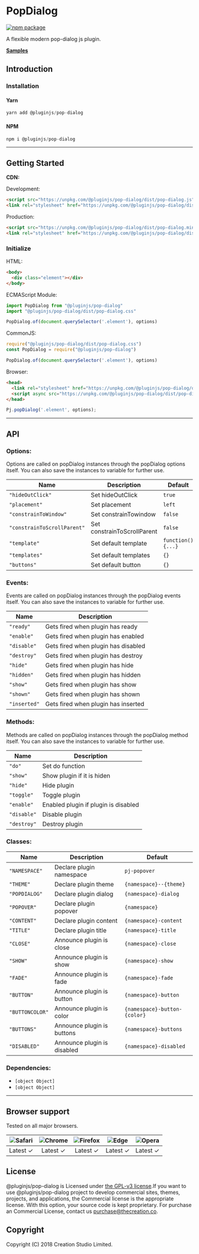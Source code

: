 # PopDialog
[![npm package](https://img.shields.io/npm/v/@pluginjs/pop-dialog.svg)](https://www.npmjs.com/package/@pluginjs/pop-dialog)

A flexible modern pop-dialog js plugin.

**[Samples](https://codesandbox.io/s/github/pluginjs/plugin.js/tree/master/modules/popDialog/samples)**

## Introduction
### Installation

#### Yarn
```javascript
yarn add @pluginjs/pop-dialog
```
#### NPM
```javascript
npm i @pluginjs/pop-dialog
```
---

## Getting Started

**CDN:**

Development:
```html
<script src="https://unpkg.com/@pluginjs/pop-dialog/dist/pop-dialog.js"></script>
<link rel="stylesheet" href="https://unpkg.com/@pluginjs/pop-dialog/dist/pop-dialog.css">
```
Production:
```html
<script src="https://unpkg.com/@pluginjs/pop-dialog/dist/pop-dialog.min.js"></script>
<link rel="stylesheet" href="https://unpkg.com/@pluginjs/pop-dialog/dist/pop-dialog.min.css">
```

### Initialize
HTML:
```html
<body>
  <div class="element"></div>
</body>
```
ECMAScript Module:
```javascript
import PopDialog from "@pluginjs/pop-dialog"
import "@pluginjs/pop-dialog/dist/pop-dialog.css"

PopDialog.of(document.querySelector('.element'), options)
```
CommonJS:
```javascript
require("@pluginjs/pop-dialog/dist/pop-dialog.css")
const PopDialog = require("@pluginjs/pop-dialog")

PopDialog.of(document.querySelector('.element'), options)
```
Browser:
```html
<head>
  <link rel="stylesheet" href="https://unpkg.com/@pluginjs/pop-dialog/dist/pop-dialog.css">
  <script async src="https://unpkg.com/@pluginjs/pop-dialog/dist/pop-dialog.js"></script>
</head>
```
```javascript
Pj.popDialog('.element', options);
```
---
## API

### Options:
Options are called on popDialog instances through the popDialog options itself.
You can also save the instances to variable for further use.

Name | Description | Default
-----|--------------|-----
`"hideOutClick"` | Set hideOutClick | `true`
`"placement"` | Set placement | `left`
`"constrainToWindow"` | Set constrainTowindow | `false`
`"constrainToScrollParent"` | Set constrainToScrollParent | `false`
`"template"` | Set default template | `function() {...}`
`"templates"` | Set default templates | `{}`
`"buttons"` | Set default button | `{}`

### Events:
Events are called on popDialog instances through the popDialog events itself.
You can also save the instances to variable for further use.

Name | Description
-----|-----
`"ready"` | Gets fired when plugin has ready
`"enable"` | Gets fired when plugin has enabled
`"disable"` | Gets fired when plugin has disabled
`"destroy"` | Gets fired when plugin has destroy
`"hide"` | Gets fired when plugin has hide
`"hidden"` | Gets fired when plugin has hidden
`"show"` | Gets fired when plugin has show
`"shown"` | Gets fired when plugin has shown
`"inserted"` | Gets fired when plugin has inserted


### Methods:
Methods are called on popDialog instances through the popDialog method itself.
You can also save the instances to variable for further use.

Name | Description
-----|-----
`"do"` | Set do function
`"show"` | Show plugin if it is hiden
`"hide"` | Hide plugin
`"toggle"` | Toggle plugin
`"enable"` | Enabled plugin if plugin is disabled
`"disable"` | Disable plugin
`"destroy"` | Destroy plugin


### Classes:
Name | Description | Default
-----|------|------
`"NAMESPACE"` | Declare plugin namespace | `pj-popover`
`"THEME"` | Declare plugin theme | `{namespace}--{theme}`
`"POPDIALOG"` | Declare plugin dialog | `{namespace}-dialog`
`"POPOVER"` | Declare plugin popover | `{namespace}`
`"CONTENT"` | Declare plugin content | `{namespace}-content`
`"TITLE"` | Declare plugin title | `{namespace}-title`
`"CLOSE"` | Announce plugin is close | `{namespace}-close`
`"SHOW"` | Announce plugin is show | `{namespace}-show`
`"FADE"` | Announce plugin is fade | `{namespace}-fade`
`"BUTTON"` | Announce plugin is button | `{namespace}-button`
`"BUTTONCOLOR"` | Announce plugin is color | `{namespace}-button-{color}`
`"BUTTONS"` | Announce plugin is buttons | `{namespace}-buttons`
`"DISABLED"` | Announce plugin is disabled | `{namespace}-disabled`



### Dependencies:
- `[object Object]`
- `[object Object]`

---

## Browser support

Tested on all major browsers.

| <img src="https://raw.githubusercontent.com/alrra/browser-logos/master/src/safari/safari_32x32.png" alt="Safari"> | <img src="https://raw.githubusercontent.com/alrra/browser-logos/master/src/chrome/chrome_32x32.png" alt="Chrome"> | <img src="https://raw.githubusercontent.com/alrra/browser-logos/master/src/firefox/firefox_32x32.png" alt="Firefox"> | <img src="https://raw.githubusercontent.com/alrra/browser-logos/master/src/edge/edge_32x32.png" alt="Edge"> | <img src="https://raw.githubusercontent.com/alrra/browser-logos/master/src/opera/opera_32x32.png" alt="Opera"> |
|:--:|:--:|:--:|:--:|:--:|
| Latest ✓ | Latest ✓ | Latest ✓ | Latest ✓ | Latest ✓ |

## License
@pluginjs/pop-dialog is Licensed under [the GPL-v3 license](LICENSE).If you want to use @pluginjs/pop-dialog project to develop commercial sites, themes, projects, and applications, the Commercial license is the appropriate license. With this option, your source code is kept proprietary. For purchase an Commercial License, contact us purchase@thecreation.co.

## Copyright
Copyright (C) 2018 Creation Studio Limited.
